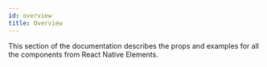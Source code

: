 ```yaml
---
id: overview
title: Overview
---
```


This section of the documentation describes the props and examples for all the components from React Native Elements. 
